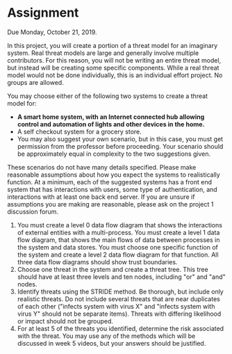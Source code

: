 
# Assignment

Due Monday, October 21, 2019.

In this project, you will create a portion of a threat model for an imaginary system. Real threat
models are large and generally involve multiple contributors. For this reason, you will not be
writing an entire threat model, but instead will be creating some specific components. While a real
threat model would not be done individually, this is an individual effort project. No groups are
allowed.

You may choose either of the following two systems to create a threat model for:

- **A smart home system, with an Internet connected hub allowing control and automation of lights
  and other devices in the home.**
- A self checkout system for a grocery store.
- You may also suggest your own scenario, but in this case, you must get permission from the
  professor before proceeding. Your scenario should be approximately equal in complexity to the two
  suggestions given.

These scenarios do not have many details specified. Please make reasonable assumptions about how you
expect the systems to realistically function. At a minimum, each of the suggested systems has a
front end system that has interactions with users, some type of authentication, and interactions
with at least one back end server. If you are unsure if assumptions you are making are reasonable,
please ask on the project 1 discussion forum.

1. You must create a level 0 data flow diagram that shows the interactions of external entities with
   a multi-process. You must create a level 1 data flow diagram, that shows the main flows of data
   between processes in the system and data stores. You must choose one specific function of the
   system and create a level 2 data flow diagram for that function. All three data flow diagrams
   should show trust boundaries.
2. Choose one threat in the system and create a threat tree. This tree should have at least three
   levels and ten nodes, including "or" and "and" nodes.
3. Identify threats using the STRIDE method. Be thorough, but include only realistic threats. Do not
   include several threats that are near duplicates of each other ("infects system with virus X" and
   "infects system with virus Y" should not be separate items). Threats with differing likelihood or
   impact should not be grouped.
4. For at least 5 of the threats you identified, determine the risk associated with the threat. You
   may use any of the methods which will be discussed in week 5 videos, but your answers should be
   justified.
